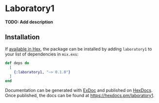 # Laboratory1

**TODO: Add description**

## Installation

If [available in Hex](https://hex.pm/docs/publish), the package can be installed
by adding `laboratory1` to your list of dependencies in `mix.exs`:

```elixir
def deps do
  [
    {:laboratory1, "~> 0.1.0"}
  ]
end
```

Documentation can be generated with [ExDoc](https://github.com/elixir-lang/ex_doc)
and published on [HexDocs](https://hexdocs.pm). Once published, the docs can
be found at <https://hexdocs.pm/laboratory1>.

